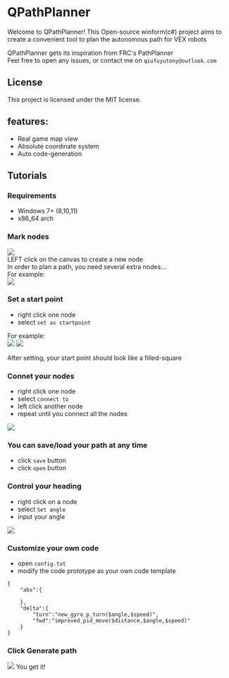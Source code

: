 # QPathPlanner

Welcome to QPathPlanner! This Open-source winform(c#) project aims to create a convenient tool to plan the autonomous path for VEX robots  

QPathPlanner gets its inspiration from FRC's PathPlanner  
Feel free to open any issues, or contact me on `qiufuyutony@outlook.com`

## License

This project is licensed under the MIT license.

## features:  

 - Real game map view
 - Absolute coordinate system
 - Auto code-generation

## Tutorials

### Requirements
 - Windows 7+ (8,10,11)
 - x86_64 arch

### Mark nodes
![](pic/1.png "")  
LEFT click on the canvas to create a new node  
In order to plan a path, you need several extra nodes...  
For example:  
![](pic/2.png "")  


### Set a start point

- right click one node
- select `set as startpoint`  

For example:  
![](pic/3.png "")
![](pic/4.png "")

After setting, your start point should look like a filled-square

### Connet your nodes

- right click one node
- select `connect to`  
- left click another node
- repeat until you connect all the nodes

![](pic/5.gif "")

### You can save/load your path at any time
- click `save` button
- click `open` button

### Control your heading
- right click on a node
- select `Set angle`
- input your angle

![](pic/7.png "")

### Customize your own code
- open `config.txt`
- modify the code prototype as your own code template
```
{
    "abs":{

    },
    "delta":{
        "turn":"new_gyro_p_turn($angle,$speed)",
        "fwd":"improved_pid_move($distance,$angle,$speed)"
    }
}
```

### Click Generate path
![](pic/8.png "")
You get it!  
